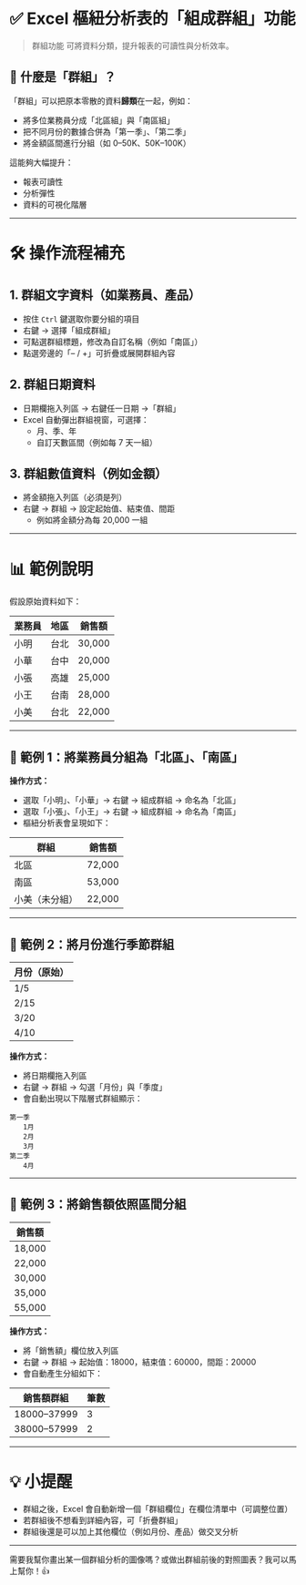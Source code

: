 # ✅ Excel 樞紐分析表的「組成群組」功能

> 群組功能 可將資料分類，提升報表的可讀性與分析效率。

## 🔹 什麼是「群組」？

「群組」可以把原本零散的資料**歸類**在一起，例如：

- 將多位業務員分成「北區組」與「南區組」
- 把不同月份的數據合併為「第一季」、「第二季」
- 將金額區間進行分組（如 0–50K、50K–100K）

這能夠大幅提升：
- 報表可讀性
- 分析彈性
- 資料的可視化階層

---

# 🛠️ 操作流程補充

## 1. **群組文字資料（如業務員、產品）**
- 按住 `Ctrl` 鍵選取你要分組的項目
- 右鍵 → 選擇「組成群組」
- 可點選群組標題，修改為自訂名稱（例如「南區」）
- 點選旁邊的「– / +」可折疊或展開群組內容

## 2. **群組日期資料**
- 日期欄拖入列區 → 右鍵任一日期 →「群組」
- Excel 自動彈出群組視窗，可選擇：
  - 月、季、年
  - 自訂天數區間（例如每 7 天一組）

## 3. **群組數值資料（例如金額）**
- 將金額拖入列區（必須是列）
- 右鍵 → 群組 → 設定起始值、結束值、間距
  - 例如將金額分為每 20,000 一組

---

# 📊 範例說明

假設原始資料如下：

| 業務員 | 地區 | 銷售額 |
|--------|------|--------|
| 小明   | 台北 | 30,000 |
| 小華   | 台中 | 20,000 |
| 小張   | 高雄 | 25,000 |
| 小王   | 台南 | 28,000 |
| 小美   | 台北 | 22,000 |

---

## 🎯 範例 1：將業務員分組為「北區」、「南區」

**操作方式：**
- 選取「小明」、「小華」→ 右鍵 → 組成群組 → 命名為「北區」
- 選取「小張」、「小王」→ 右鍵 → 組成群組 → 命名為「南區」
- 樞紐分析表會呈現如下：

| 群組 | 銷售額 |
|------|--------|
| 北區 | 72,000 |
| 南區 | 53,000 |
| 小美（未分組） | 22,000 |

---

## 🎯 範例 2：將月份進行季節群組

| 月份（原始） |
|-------------|
| 1/5 |
| 2/15 |
| 3/20 |
| 4/10 |

**操作方式：**
- 將日期欄拖入列區
- 右鍵 → 群組 → 勾選「月份」與「季度」
- 會自動出現以下階層式群組顯示：

```
第一季
　　1月
　　2月
　　3月
第二季
　　4月
```

---

## 🎯 範例 3：將銷售額依照區間分組

| 銷售額 |
|--------|
| 18,000 |
| 22,000 |
| 30,000 |
| 35,000 |
| 55,000 |

**操作方式：**
- 將「銷售額」欄位放入列區
- 右鍵 → 群組 → 起始值：18000，結束值：60000，間距：20000
- 會自動產生分組如下：

| 銷售額群組 | 筆數 |
|------------|------|
| 18000–37999 | 3 |
| 38000–57999 | 2 |

---

# 💡 小提醒

- 群組之後，Excel 會自動新增一個「群組欄位」在欄位清單中（可調整位置）
- 若群組後不想看到詳細內容，可「折疊群組」
- 群組後還是可以加上其他欄位（例如月份、產品）做交叉分析

---

需要我幫你畫出某一個群組分析的圖像嗎？或做出群組前後的對照圖表？我可以馬上幫你！👍